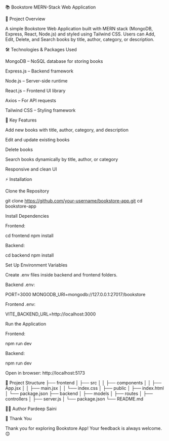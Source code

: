 📚 Bookstore MERN-Stack Web Application

📖 Project Overview

A simple Bookstore Web Application built with MERN stack (MongoDB, Express, React, Node.js) and styled using Tailwind CSS.
Users can Add, Edit, Delete, and Search books by title, author, category, or description.

🛠️ Technologies & Packages Used

MongoDB – NoSQL database for storing books

Express.js – Backend framework

Node.js – Server-side runtime

React.js – Frontend UI library

Axios – For API requests

Tailwind CSS – Styling framework

🚀 Key Features

Add new books with title, author, category, and description

Edit and update existing books

Delete books

Search books dynamically by title, author, or category

Responsive and clean UI

⚡ Installation

Clone the Repository

git clone https://github.com/your-username/bookstore-app.git
cd bookstore-app


Install Dependencies

Frontend:

cd frontend
npm install


Backend:

cd backend
npm install


Set Up Environment Variables

Create .env files inside backend and frontend folders.

Backend .env:

PORT=3000
MONGODB_URI=mongodb://127.0.0.1:27017/bookstore


Frontend .env:

VITE_BACKEND_URL=http://localhost:3000


Run the Application

Frontend:

npm run dev


Backend:

npm run dev


Open in browser: http://localhost:5173

📂 Project Structure
├── frontend
│   ├── src
│   │   ├── components
│   │   ├── App.jsx
│   │   ├── main.jsx
│   │   └── index.css
│   ├── public
│   ├── index.html
│   └── package.json
├── backend
│   ├── models
│   ├── routes
│   ├── controllers
│   ├── server.js
│   └── package.json
└── README.md

👨‍💻 Author
Pardeep Saini

🙏 Thank You

Thank you for exploring Bookstore App!
Your feedback is always welcome. 😊